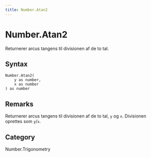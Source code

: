 ```yaml
---
title: Number.Atan2
---
```


# Number.Atan2


Returnerer arcus tangens til divisionen af de to tal.


## Syntax

```powerquery
Number.Atan2(
    y as number,
    x as number
) as number
```


## Remarks

Returnerer arcus tangens til divisionen af de to tal, <code>y</code> og <code>x</code>. Divisionen oprettes som <code>y</code>/<code>x</code>.



## Category
Number.Trigonometry
